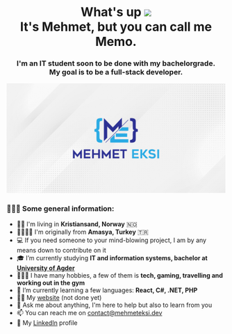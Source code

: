 <h1 align="center">What's up <img src="https://media.giphy.com/media/hvRJCLFzcasrR4ia7z/giphy.gif" width="35"> 
  <br> It's Mehmet, but you can call me Memo. </h1>
<h3 align="center">I'm an IT student soon to be done with my bachelorgrade. <br> My goal is to be a full-stack developer.</h3>

![Banner logo](/banner.jpg)

<h3> 🧑🏼‍🎓 Some general information: </h3>

- 🧑🏽‍ I'm living in **Kristiansand, Norway** 🇳🇴
- 👨‍👩‍👦‍👦 I'm originally from **Amasya, Turkey** 🇹🇷
- 💻 If you need someone to your mind-blowing project, I am by any means down to contribute on it
- 🎓 I’m currently studying **IT and information systems, bachelor at [University of Agder](https://www.uia.no/en)**
- 🏄🏽‍♂️ I have many hobbies, a few of them is **tech, gaming, travelling and working out in the gym**
- 🌱 I’m currently learning a few languages: **React, C#, .NET, PHP**
- 👨‍💻 My [website](https://mehmeteksi.com/) (not done yet)
- 💬 Ask me about anything, I'm here to help but also to learn from you
- 📫 You can reach me on <contact@mehmeteksi.dev>
- 📄 My [LinkedIn](https://www.linkedin.com/in/mehmeteksi/) profile
